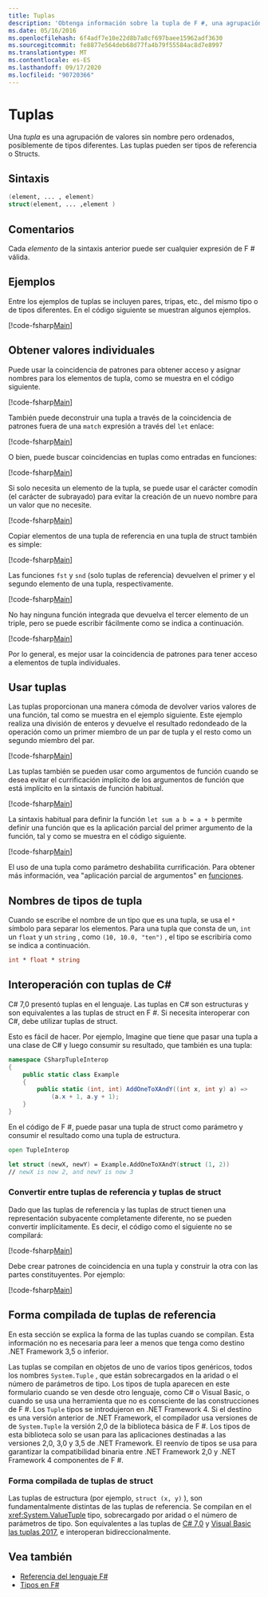 ```yaml
---
title: Tuplas
description: 'Obtenga información sobre la tupla de F #, una agrupación de valores sin nombre pero ordenados, posiblemente de tipos diferentes.'
ms.date: 05/16/2016
ms.openlocfilehash: 6f4adf7e10e22d8b7a8cf697baee15962adf3630
ms.sourcegitcommit: fe8877e564deb68d77fa4b79f55584ac8d7e8997
ms.translationtype: MT
ms.contentlocale: es-ES
ms.lasthandoff: 09/17/2020
ms.locfileid: "90720366"
---
```

# <a name="tuples"></a>Tuplas

Una *tupla* es una agrupación de valores sin nombre pero ordenados, posiblemente de tipos diferentes.  Las tuplas pueden ser tipos de referencia o Structs.

## <a name="syntax"></a>Sintaxis

```fsharp
(element, ... , element)
struct(element, ... ,element )
```

## <a name="remarks"></a>Comentarios

Cada *elemento* de la sintaxis anterior puede ser cualquier expresión de F # válida.

## <a name="examples"></a>Ejemplos

Entre los ejemplos de tuplas se incluyen pares, tripas, etc., del mismo tipo o de tipos diferentes. En el código siguiente se muestran algunos ejemplos.

[!code-fsharp[Main](~/samples/snippets/fsharp/tuples/basic-examples.fsx#L6-L21)]

## <a name="obtaining-individual-values"></a>Obtener valores individuales

Puede usar la coincidencia de patrones para obtener acceso y asignar nombres para los elementos de tupla, como se muestra en el código siguiente.

[!code-fsharp[Main](~/samples/snippets/fsharp/tuples/basic-examples.fsx#L27-L29)]

También puede deconstruir una tupla a través de la coincidencia de patrones fuera de una `match` expresión a través del  `let` enlace:

[!code-fsharp[Main](~/samples/snippets/fsharp/tuples/basic-examples.fsx#L34-L37)]

O bien, puede buscar coincidencias en tuplas como entradas en funciones:

[!code-fsharp[Main](~/samples/snippets/fsharp/tuples/basic-examples.fsx#L43-L47)]

Si solo necesita un elemento de la tupla, se puede usar el carácter comodín (el carácter de subrayado) para evitar la creación de un nuevo nombre para un valor que no necesite.

[!code-fsharp[Main](~/samples/snippets/fsharp/tuples/basic-examples.fsx#L53-L54)]

Copiar elementos de una tupla de referencia en una tupla de struct también es simple:

[!code-fsharp[Main](~/samples/snippets/fsharp/tuples/basic-examples.fsx#L62-L66)]

Las funciones `fst` y `snd` (solo tuplas de referencia) devuelven el primer y el segundo elemento de una tupla, respectivamente.

[!code-fsharp[Main](~/samples/snippets/fsharp/tuples/basic-examples.fsx#L72-L73)]

No hay ninguna función integrada que devuelva el tercer elemento de un triple, pero se puede escribir fácilmente como se indica a continuación.

[!code-fsharp[Main](~/samples/snippets/fsharp/tuples/basic-examples.fsx#L78-L78)]

Por lo general, es mejor usar la coincidencia de patrones para tener acceso a elementos de tupla individuales.

## <a name="using-tuples"></a>Usar tuplas

Las tuplas proporcionan una manera cómoda de devolver varios valores de una función, tal como se muestra en el ejemplo siguiente. Este ejemplo realiza una división de enteros y devuelve el resultado redondeado de la operación como un primer miembro de un par de tupla y el resto como un segundo miembro del par.

[!code-fsharp[Main](~/samples/snippets/fsharp/tuples/basic-examples.fsx#L83-L86)]

Las tuplas también se pueden usar como argumentos de función cuando se desea evitar el currificación implícito de los argumentos de función que está implícito en la sintaxis de función habitual.

[!code-fsharp[Main](~/samples/snippets/fsharp/tuples/basic-examples.fsx#L88-L88)]

La sintaxis habitual para definir la función `let sum a b = a + b` permite definir una función que es la aplicación parcial del primer argumento de la función, tal y como se muestra en el código siguiente.

[!code-fsharp[Main](~/samples/snippets/fsharp/tuples/basic-examples.fsx#L90-L94)]

El uso de una tupla como parámetro deshabilita currificación. Para obtener más información, vea "aplicación parcial de argumentos" en [funciones](./functions/index.md).

## <a name="names-of-tuple-types"></a>Nombres de tipos de tupla

Cuando se escribe el nombre de un tipo que es una tupla, se usa el `*` símbolo para separar los elementos. Para una tupla que consta de un, `int` un `float` y un `string` , como `(10, 10.0, "ten")` , el tipo se escribiría como se indica a continuación.

```fsharp
int * float * string
```

## <a name="interoperation-with-c-tuples"></a>Interoperación con tuplas de C#

C# 7,0 presentó tuplas en el lenguaje.  Las tuplas en C# son estructuras y son equivalentes a las tuplas de struct en F #.  Si necesita interoperar con C#, debe utilizar tuplas de struct.

Esto es fácil de hacer.  Por ejemplo, Imagine que tiene que pasar una tupla a una clase de C# y luego consumir su resultado, que también es una tupla:

```csharp
namespace CSharpTupleInterop
{
    public static class Example
    {
        public static (int, int) AddOneToXAndY((int x, int y) a) =>
            (a.x + 1, a.y + 1);
    }
}
```

En el código de F #, puede pasar una tupla de struct como parámetro y consumir el resultado como una tupla de estructura.

```fsharp
open TupleInterop

let struct (newX, newY) = Example.AddOneToXAndY(struct (1, 2))
// newX is now 2, and newY is now 3
```

### <a name="converting-between-reference-tuples-and-struct-tuples"></a>Convertir entre tuplas de referencia y tuplas de struct

Dado que las tuplas de referencia y las tuplas de struct tienen una representación subyacente completamente diferente, no se pueden convertir implícitamente.  Es decir, el código como el siguiente no se compilará:

[!code-fsharp[Main](~/samples/snippets/fsharp/tuples/interop.fsx#L5-L12)]

Debe crear patrones de coincidencia en una tupla y construir la otra con las partes constituyentes.  Por ejemplo:

[!code-fsharp[Main](~/samples/snippets/fsharp/tuples/interop.fsx#L18-L22)]

## <a name="compiled-form-of-reference-tuples"></a>Forma compilada de tuplas de referencia

En esta sección se explica la forma de las tuplas cuando se compilan.  Esta información no es necesaria para leer a menos que tenga como destino .NET Framework 3,5 o inferior.

Las tuplas se compilan en objetos de uno de varios tipos genéricos, todos los nombres `System.Tuple` , que están sobrecargados en la aridad o el número de parámetros de tipo. Los tipos de tupla aparecen en este formulario cuando se ven desde otro lenguaje, como C# o Visual Basic, o cuando se usa una herramienta que no es consciente de las construcciones de F #. Los `Tuple` tipos se introdujeron en .NET Framework 4. Si el destino es una versión anterior de .NET Framework, el compilador usa versiones de de `System.Tuple` la versión 2,0 de la biblioteca básica de F #. Los tipos de esta biblioteca solo se usan para las aplicaciones destinadas a las versiones 2,0, 3,0 y 3,5 de .NET Framework. El reenvío de tipos se usa para garantizar la compatibilidad binaria entre .NET Framework 2,0 y .NET Framework 4 componentes de F #.

### <a name="compiled-form-of-struct-tuples"></a>Forma compilada de tuplas de struct

Las tuplas de estructura (por ejemplo, `struct (x, y)` ), son fundamentalmente distintas de las tuplas de referencia.  Se compilan en el <xref:System.ValueTuple> tipo, sobrecargado por aridad o el número de parámetros de tipo.  Son equivalentes a las tuplas de [C# 7,0](../../csharp/language-reference/builtin-types/value-tuples.md) y [Visual Basic las tuplas 2017](../../visual-basic/programming-guide/language-features/data-types/tuples.md), e interoperan bidireccionalmente.

## <a name="see-also"></a>Vea también

- [Referencia del lenguaje F#](index.md)
- [Tipos en F#](fsharp-types.md)
